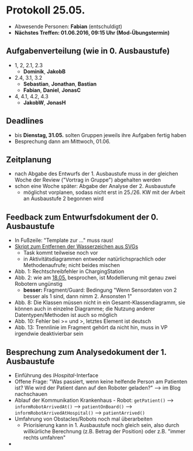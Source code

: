 # Protokoll 25.05.
- Abwesende Personen: __Fabian__ (entschuldigt)
- __Nächstes Treffen: 01.06.2016, 09:15 Uhr (Mod-Übungstermin)__

## Aufgabenverteilung (wie in 0. Ausbaustufe)
- 1, 2, 2.1, 2.3
    + __Dominik__, __JakobB__
- 2.4, 3.1, 3.2
    + __Sebastian__, __Jonathan__, __Bastian__
    + __Fabian__, __Daniel__, __JonasC__
- 4, 4.1, 4.2, 4.3
    + __JakobW__, __JonasH__

## Deadlines
- bis __Dienstag, 31.05.__ solten Gruppen jeweils ihre Aufgaben fertig haben
- Besprechung dann am Mittwoch, 01.06.

## Zeitplanung
- nach Abgabe des Entwurfs der 1. Ausbaustufe muss in der gleichen Woche der Review ("Vortrag in Gruppe") abgehalten werden
- schon eine Woche später: Abgabe der Analyse der 2. Ausbaustufe
    + möglichst vorplanen, sodass nicht erst in 25./26. KW mit der Arbeit an Ausbaustufe 2 begonnen wird

## Feedback zum Entwurfsdokument der 0. Ausbaustufe
- In Fußzeile: "Template zur ..." muss raus!
- [Skript zum Entfernen der Wasserzeichen aus SVGs](../images/remove-watermark-from-svg/)
    + Task kommt teilweise noch vor
    + in Aktivitätsdiagrammen entweder natürlichsprachlich oder Methodenaufrufe; nicht beides mischen
- Abb. 1: Rechtschreibfehler in ChargingStation
- Abb. 2: wie am [18.05.](2016-05-18.md) besprochen, ist Modellierung mit genau zwei Robotern ungünstig
    + __besser:__ Fragment/Guard: Bedingung "Wenn Sensordaten von 2 besser als 1 sind, dann nimm 2. Ansonsten 1"
- Abb. 8: Die Klassen müssen nicht in ein Gesamt-Klassendiagramm, sie können auch in einzelne Diagramme; die Nutzung anderer Datentypen/Methoden ist auch so möglich
- Abb. 10: Fehler bei >= und >, letztes Element ist deutsch
- Abb. 13: Trennlinie im Fragment gehört da nicht hin, muss in VP irgendwie deaktivierbar sein

## Besprechung zum Analysedokument der 1. Ausbaustufe
- Einführung des _IHospital_-Interface
- Offene Frage: "Was passiert, wenn keine helfende Person am Patienten ist? Wie wird der Patient dann auf den Roboter geladen?" --> im Blog nachschauen
- Ablauf der Kommunikation Krankenhaus - Robot: `getPatient()` --> `informRobotArrivedAt()` --> `patientOnBoard()` --> `informRobotArrivedAtHospital()` --> `patientArrived()`
- Umfahrung von Obstacles/Robots noch mal überarbeiten
    + Priorisierung kann in 1. Ausbaustufe noch gleich sein, also durch willkürliche Berechnung (z.B. Betrag der Position) oder z.B. "immer rechts umfahren"
- 
